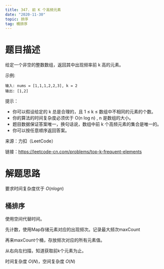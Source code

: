 ```yaml
---
title: 347. 前 K 个高频元素
date: "2020-11-30"
topic: 排序
tag: 桶排序
---
```

# 题目描述
给定一个非空的整数数组，返回其中出现频率前 k 高的元素。

示例:
```
输入: nums = [1,1,1,2,2,3], k = 2
输出: [1,2]
```



提示：

- 你可以假设给定的 k 总是合理的，且 1 ≤ k ≤ 数组中不相同的元素的个数。
- 你的算法的时间复杂度必须优于 O(n log n) , n 是数组的大小。
- 题目数据保证答案唯一，换句话说，数组中前 k 个高频元素的集合是唯一的。
- 你可以按任意顺序返回答案。

来源：力扣（LeetCode）

链接：https://leetcode-cn.com/problems/top-k-frequent-elements

# 解题思路

要求时间复杂度优于 $O(nlogn)$

## 桶排序

使用空间代替时间。

先计数，使用Map存储元素对应的出现频次。记录最大频次maxCount

再来maxCount个桶，存放频次对应的所有元素值。

从右向左扫描，知道获取前k个元素为止。

时间复杂度 $O(N)$，空间复杂度 $O(N )$

